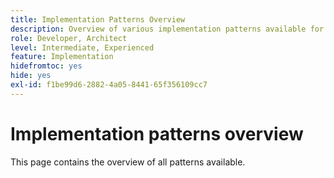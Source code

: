 ```yaml
---
title: Implementation Patterns Overview
description: Overview of various implementation patterns available for Adobe Target
role: Developer, Architect
level: Intermediate, Experienced
feature: Implementation
hidefromtoc: yes
hide: yes
exl-id: f1be99d6-2882-4a05-8441-65f356109cc7
---
```

# Implementation patterns overview

This page contains the overview of all patterns available.

